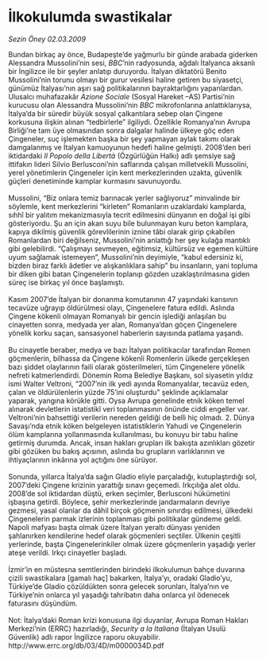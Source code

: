 # İlkokulumda swastikalar

*Sezin Öney 02.03.2009*

<div class="taraf_structure_2col_1zq">
<div class="margen_n">



 <p>Bundan birkaç ay önce, Budapeşte’de yağmurlu bir günde arabada giderken Alessandra Mussolini’nin sesi, <i>BBC</i>’nin radyosunda, ağdalı İtalyanca aksanlı bir İngilizce ile bir şeyler anlatıp duruyordu. İtalyan diktatörü Benito Mussolini’nin torunu olmayı bir gurur vesilesi haline getiren bu siyasetçi, günümüz İtalyası’nın aşırı sağ politikalarının bayraktarlığını yapanlardan. Ulusalcı muhafazakâr <i>Azione Sociale</i> (Sosyal Hareket –AS) Partisi’nin kurucusu olan Alessandra Mussolini’nin <i>BBC</i> mikrofonlarına anlattıklarıysa, İtalya’da bir süredir büyük sosyal çalkantılara sebep olan Çingene korkusuna ilişkin alınan “tedbirlerle” ilgiliydi. Özellikle Romanya’nın Avrupa Birliği’ne tam üye olmasından sonra dalgalar halinde ülkeye göç eden Çingeneler, suç işlemekten başka bir şey yapmayan aylak takımı olarak damgalanmış ve İtalyan kamuoyunun hedefi haline gelmişti. 2008’den beri iktidardaki <i>Il Popolo della Libertà </i>(Özgürlüğün Halkı) adlı şemsiye sağ ittifakın lideri Silvio Berlusconi’nin saflarında çalışan milletvekili Mussolini, yerel yönetimlerin Çingeneler için kent merkezlerinden uzakta, güvenlik güçleri denetiminde kamplar kurmasını savunuyordu. <br/><br/>Mussolini, “Biz onlara temiz barınacak yerler sağlıyoruz” minvalinde bir söylemle, kent merkezlerini “kirleten” Romanların uzaklardaki kamplarda, sıhhî bir yalıtım mekanizmasıyla tecrit edilmesini dünyanın en doğal işi gibi gösteriyordu. Şu an için akan suyu bile bulunmayan kuru beton kamplara, kapıya dikilmiş güvenlik görevlilerinin iznine tâbi olarak girip çıkabilen Romanlardan biri değilseniz, Mussolini’nin anlattığı her şey kulağa mantıklı gibi gelebilirdi. “Çalışmayı sevmeyen, eğitimsiz, kültürsüz ve egemen kültüre uyum sağlamak istemeyen”, Mussolini’nin deyimiyle, “kabul edersiniz ki, bizden biraz farklı âdetler ve alışkanlıklara sahip” bu insanların, yani topluma bir diken gibi batan Çingenelerin toplanıp gözden uzaklaştırılmasına giden süreç ise birkaç yıl önce başlamıştı. <br/><br/>Kasım 2007’de İtalyan bir donanma komutanının 47 yaşındaki karısının tecavüze uğrayıp öldürülmesi olayı, Çingenelere fatura edildi. Aslında Çingene kökenli olmayan Romanyalı bir gencin işlediği anlaşılan bu cinayetten sonra, medyada yer alan, Romanya’dan göçen Çingenelere yönelik korku saçan, sansasyonel haberlerin sayısında patlama yaşandı. <br/><br/>Bu cinayetle beraber, medya ve bazı İtalyan politikacılar tarafından Romen göçmenlerin, bilhassa da Çingene kökenli Romenlerin ülkede gerçekleşen bazı şiddet olaylarının faili olarak gösterilmeleri, tüm Çingenelere yönelik nefreti katmerlendirdi. Dönemin Roma Belediye Başkanı, sol siyasetin yıldız ismi Walter Veltroni, “2007’nin ilk yedi ayında Romanyalılar, tecavüz eden, çalan ve öldürülenlerin yüzde 75’ini oluşturdu” şeklinde açıklamalar yaparak, yangına körükle gitti. Oysa Avrupa genelinde etnik köken temel alınarak devletlerin istatistikî veri toplanmasının önünde ciddi engeller var. Veltroni’nin bahsettiği verilerin nereden geldiği de belli hiç olmadı. 2. Dünya Savaşı’nda etnik köken belgeleyen istatistiklerin Yahudi ve Çingenelerin ölüm kamplarına yollanmasında kullanılması, bu konuyu bir tabu haline getirmiş durumda. Ancak, insan hakları grupları ilk bakışta azınlıkları gözetir gibi gözüken bu bakış açısının, aslında bu grupların varlıklarının ve ihtiyaçlarının inkârına yol açtığını öne sürüyor. <br/><br/>Sonunda, yıllarca İtalya’da sağın Gladio eliyle parçaladığı, kutuplaştırdığı sol, 2007’deki Çingene krizinin yarattığı sınavı geçemedi. Irkçılığa alet oldu. 2008’de sol iktidardan düştü, erken seçimler, Berlusconi hükümetini işbaşına getirdi. Böylece, şehir merkezlerinde jandarmaların devriye gezmesi, yasal olanlar da dâhil birçok göçmenin sınırdışı edilmesi, ülkedeki Çingenelerin parmak izlerinin toplanması gibi politikalar gündeme geldi. Napoli mafyası başta olmak üzere İtalyan yeraltı dünyası yeniden şahlanırken kendilerine hedef olarak göçmenleri seçtiler. Ülkenin çeşitli yerlerinde, başta Çingenelerinkiler olmak üzere göçmenlerin yaşadığı yerler ateşe verildi. Irkçı cinayetler başladı. <br/><br/>İzmir’in en müstesna semtlerinden birindeki ilkokulumun bahçe duvarına çizili swastikalara [gamalı haç] bakarken, İtalya’yı, oradaki Gladio’yu, Türkiye’de Gladio çözüldükten sonra gelecek sorunları, İtalya’nın ve Türkiye’nin onlarca yıl yaşadığı tahribatın daha onlarca yıl ödenecek faturasını düşündüm. <br/><br/>Not: İtalya’daki Roman krizi konusuna ilgi duyanlar, Avrupa Roman Hakları Merkezi’nin (ERRC) hazırladığı, <i>Security a la Italiana </i>(İtalyan Usulü Güvenlik) adlı rapor İngilizce raporu okuyabilir. http://www.errc.org/db/03/4D/m0000034D.pdf</p>

<br/>


<div id="taraf_not">
</div>

</div>


</div>

